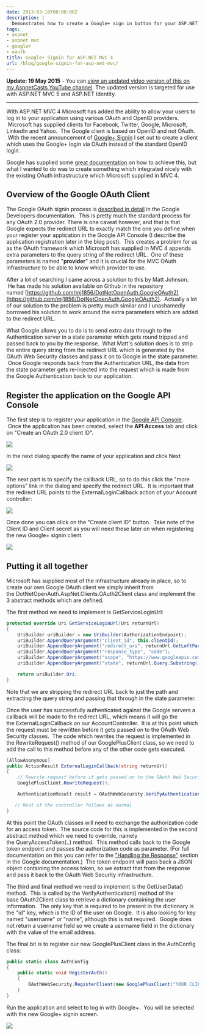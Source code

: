 ```yaml
---
date: 2013-03-10T00:00:00Z
description: |
  Demonstrates how to create a Google+ sign in button for your ASP.NET MVC 4 website.
tags:
- aspnet
- aspnet mvc
- google+
- oauth
title: Google+ Signin for ASP.NET MVC 4
url: /blog/google-signin-for-asp-net-mvc/
---
```


**Update: 19 May 2015** - You can [view an updated video version of this on my AspnetCasts YouTube channel](https://www.youtube.com/watch?v=AZu3Q-ps_BY). The updated version is targeted for use with ASP.NET MVC 5 and ASP.NET Identity.

***

With ASP.NET MVC 4 Microsoft has added the ability to allow your users to log in to your application using various OAuth and OpenID providers.  Microsoft has supplied clients for Facebook, Twitter, Google, Microsoft, LinkedIn and Yahoo.  The Google client is based on OpenID and not OAuth.  With the recent announcement of [Google+ Signin](http://googleplusplatform.blogspot.com/2013/02/google-plus-sign-in.html) I set out to create a client which uses the Google+ login via OAuth instead of the standard OpenID login.

Google has supplied some [great documentation](https://developers.google.com/+/web/signin/) on how to achieve this, but what I wanted to do was to create something which integrated nicely with the existing OAuth infrastructure which Microsoft supplied in MVC 4.

## Overview of the Google OAuth Client

The Google OAuth signin process is [described in detail](https://developers.google.com/accounts/docs/OAuth2WebServer) in the Google Developers documentation.  This is pretty much the standard process for any OAuth 2.0 provider. There is one caveat however, and that is that Google expects the redirect URL to exactly match the one you define when your register your application in the Google API Console (I describe the application registration later in the blog post).  This creates a problem for us as the OAuth framework which Microsoft has supplied in MVC 4 appends extra parameters to the query string of the redirect URL.  One of these parameters is named "__provider__" and it is crucial for the MVC OAuth infrastructure to be able to know which provider to use.

After a lot of searching I came across a solution to this by Matt Johnson.  He has made his solution available on Github in the repository named [https://github.com/mj1856/DotNetOpenAuth.GoogleOAuth2](https://github.com/mj1856/DotNetOpenAuth.GoogleOAuth2).  Actually a lot of our solution to the problem is pretty much similar and I unashamedly borrowed his solution to work around the extra parameters which are added to the redirect URL.

What Google allows you to do is to send extra data through to the Authentication server in a state parameter which gets round tripped and passed back to you by the response.  What Matt's solution does is to strip the entire query string from the redirect URL which is generated by the OAuth Web Security classes and pass it on to Google in the state parameter.  Once Google responds back from the Authentication URL, the data from the state parameter gets re-injected into the request which is made from the Google Authentication back to our application.

## Register the application on the Google API Console

The first step is to register your application in the [Google API Console](https://code.google.com/apis/console#access).  Once the application has been created, select the **API Access** tab and click on "Create an OAuth 2.0 client ID".

![](/assets/images/2013/03/Capture1.png)

In the next dialog specify the name of your application and click Next

![](/assets/images/2013/03/Capture2.png)

The next part is to specify the callback URL, so to do this click the "more options" link in the dialog and specify the redirect URL.  It is important that the redirect URL points to the ExternalLoginCallback action of your Account controller:

![](/assets/images/2013/03/Capture3.png)

Once done you can click on the "Create client ID" button.  Take note of the Client ID and Client secret as you will need these later on when registering the new Google+ signin client.

![](/assets/images/2013/03/Capture4.png)

## Putting it all together

Microsoft has supplied most of the infrastructure already in place, so to create our own Google OAuth client we simply inherit from the DotNetOpenAuth.AspNet.Clients.OAuth2Client class and implement the 3 abstract methods which are defined.

The first method we need to implement is GetServiceLoginUrl:

``` csharp
protected override Uri GetServiceLoginUrl(Uri returnUrl)
{
    UriBuilder uriBuilder = new UriBuilder(AuthorizationEndpoint);
    uriBuilder.AppendQueryArgument("client_id", this.clientId);
    uriBuilder.AppendQueryArgument("redirect_uri", returnUrl.GetLeftPart(UriPartial.Path));
    uriBuilder.AppendQueryArgument("response_type", "code");
    uriBuilder.AppendQueryArgument("scope", "https://www.googleapis.com/auth/plus.login https://www.googleapis.com/auth/userinfo.email");
    uriBuilder.AppendQueryArgument("state", returnUrl.Query.Substring(1));

    return uriBuilder.Uri;
}
```

Note that we are stripping the redirect URL back to just the path and extracting the query string and passing that through in the state parameter.

Once the user has successfully authenticated against the Google servers a callback will be made to the redirect URL, which means it will go the the ExternalLoginCallback on our AccountController.  It is at this point which the request must be rewritten before it gets passed on to the OAuth Web Security classes.  The code which rewrites the request is implemented in the RewriteRequest() method of our GooglePlusClient class, so we need to add the call to this method before any of the other code gets executed.

``` csharp
[AllowAnonymous]
public ActionResult ExternalLoginCallback(string returnUrl)
{
    // Rewrite request before it gets passed on to the OAuth Web Security classes
    GooglePlusClient.RewriteRequest();

    AuthenticationResult result = OAuthWebSecurity.VerifyAuthentication(Url.Action("ExternalLoginCallback", new { ReturnUrl = returnUrl }));

   // Rest of the controller follows as normal
}
```

At this point the OAuth classes will need to exchange the authorization code for an access token.  The source code for this is implemented in the second abstract method which we need to override, namely the QueryAccessToken(..) method.  This method calls back to the Google token endpoint and passes the authorization code as parameter. (For full documentation on this you can refer to the ["Handling the Response"](https://developers.google.com/accounts/docs/OAuth2WebServer#handlingtheresponse) section in the Google documentation.)  The token endpoint will pass back a JSON object containing the access token, so we extract that from the response and pass it back to the OAuth Web Security infrastructure.

The third and final method we need to implement is the GetUserData() method.  This is called by the VerifyAuthentication() method of the base OAuth2Client class to retrieve a dictionary containing the user information.  The only key that is required to be present in the dictionary is the "id" key, which is the ID of the user on Google.  It is also looking for key named "username" or "name", although this is not required.  Google does not return a username field so we create a username field in the dictionary with the value of the email address.

The final bit is to register our new GooglePlusClient class in the AuthConfig class:

``` csharp
public static class AuthConfig
{
    public static void RegisterAuth()
    {
        OAuthWebSecurity.RegisterClient(new GooglePlusClient("YOUR CLIENT ID", "YOUR CLIENT SECRET"), "Google+", null);
    }
}
```

Run the application and select to log in with Google+.  You will be selected with the new Google+ signin screen.

![](/assets/images/2013/03/Capture5.png)
